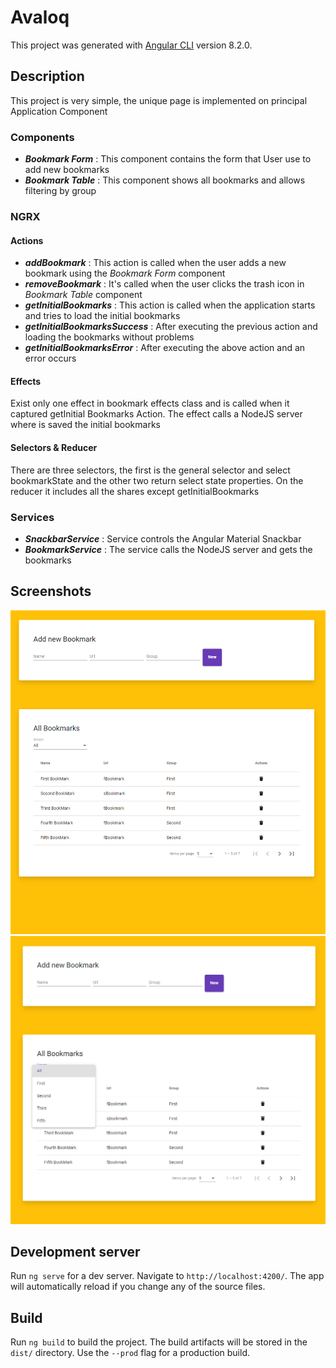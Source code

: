 # Avaloq

This project was generated with [Angular CLI](https://github.com/angular/angular-cli) version 8.2.0.

## Description

This project is very simple, the unique page is implemented on principal Application Component

### Components

- ***Bookmark Form*** : This component contains the form that User use to add new bookmarks
- ***Bookmark Table*** : This component shows all bookmarks and allows filtering by group

### NGRX

#### Actions

- ***addBookmark*** : This action is called when the user adds a new bookmark using the *Bookmark Form* component
- ***removeBookmark*** : It's called when the user clicks the trash icon in *Bookmark Table* component
- ***getInitialBookmarks*** : This action is called when the application starts and tries to load the initial bookmarks
- ***getInitialBookmarksSuccess*** : After executing the previous action and loading the bookmarks without problems
- ***getInitialBookmarksError*** : After executing the above action and an error occurs

#### Effects

Exist only one effect in bookmark effects class and is called when it captured getInitial Bookmarks Action. The effect calls a NodeJS server where is saved the initial bookmarks

#### Selectors & Reducer 

There are three selectors, the first is the general selector and select bookmarkState and the other two return select state properties.
On the reducer it includes all the shares except getInitialBookmarks

### Services 

- ***SnackbarService*** : Service controls the Angular Material Snackbar
- ***BookmarkService*** : The service calls the NodeJS server and gets the bookmarks

## Screenshots

![Screenshot1](https://github.com/grodriguez1992/avaloq-technical-test/blob/master/src/assets/images/sceen1.PNG)
![Screenshot2](https://github.com/grodriguez1992/avaloq-technical-test/blob/master/src/assets/images/sceen2.PNG)

## Development server

Run `ng serve` for a dev server. Navigate to `http://localhost:4200/`. The app will automatically reload if you change any of the source files.

## Build

Run `ng build` to build the project. The build artifacts will be stored in the `dist/` directory. Use the `--prod` flag for a production build.



